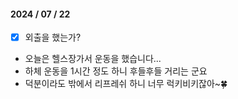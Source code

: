 #### 2024 / 07 / 22

- [x] 외출을 했는가?
- 오늘은 헬스장가서 운동을 했습니다...
- 하체 운동을 1시간 정도 하니 후들후들 거리는 군요
- 덕분이라도 밖에서 리프레쉬 하니 너무 럭키비키잖아~🍀
